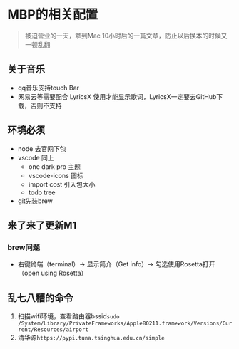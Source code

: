 # MBP的相关配置

> 被迫营业的一天，拿到Mac 10小时后的一篇文章，防止以后换本的时候又一顿乱翻

## 关于音乐

- qq音乐支持touch Bar
- 网易云等需要配合 LyricsX 使用才能显示歌词，LyricsX一定要去GitHub下载，否则不支持

## 环境必须

- node 去官网下包
- vscode 同上
  - one dark pro 主题
  - vscode-icons 图标
  - import cost 引入包大小
  - todo tree
- git先装brew

<!-- TODO 先这样子吧困了 -->

## 来了来了更新M1

### brew问题

- 右键终端（terminal）-> 显示简介（Get info）-> 勾选使用Rosetta打开（open using Rosetta）

## 乱七八糟的命令

1. 扫描wifi环境，查看路由器bssid`sudo /System/Library/PrivateFrameworks/Apple80211.framework/Versions/Current/Resources/airport`
2. 清华源`https://pypi.tuna.tsinghua.edu.cn/simple`
